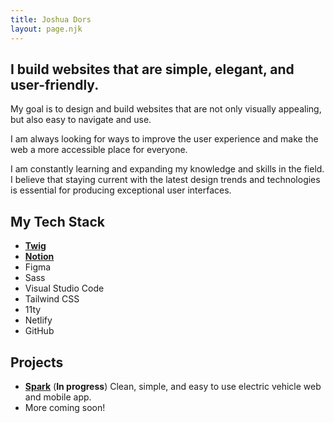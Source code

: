 ```yaml
---
title: Joshua Dors
layout: page.njk
---
```


## I build websites that are simple, elegant, and user-friendly.

My goal is to design and build websites that are not only visually appealing, but also easy to navigate and use.

I am always looking for ways to improve the user experience and make the web a more accessible place for everyone.

I am constantly learning and expanding my knowledge and skills in the field. I believe that staying current with the latest design trends and technologies is essential for producing exceptional user interfaces.

## My Tech Stack
- <a href="https://twig.symfony.com/" target="_blank"><b>Twig</b></a>
- <a href="https://www.notion.so/" target="_blank"><b>Notion</b></a>
- Figma
- Sass
- Visual Studio Code
- Tailwind CSS
- 11ty
- Netlify
- GitHub

## Projects
- [**Spark**](https://duckduckgo.com) (**In progress**) Clean, simple, and easy to use electric vehicle web and mobile app.
- More coming soon!